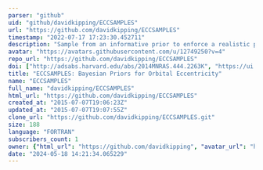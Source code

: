 ```yaml
---
parser: "github"
uid: "github/davidkipping/ECCSAMPLES"
url: "https://github.com/davidkipping/ECCSAMPLES"
timestamp: "2022-07-17 17:23:30.452711"
description: "Sample from an informative prior to enforce a realistic prior on parameters such as the orbital eccentricity of an extrasolar planet. This is done by evaluating the inverse cumulative density function of the prior distribution."
avatar: "https://avatars.githubusercontent.com/u/12749250?v=4"
repo_url: "https://github.com/davidkipping/ECCSAMPLES"
doi: ["http://adsabs.harvard.edu/abs/2014MNRAS.444.2263K", "https://ui.adsabs.harvard.edu/abs/2014ascl.soft11017K/abstract"]
title: "ECCSAMPLES: Bayesian Priors for Orbital Eccentricity"
name: "ECCSAMPLES"
full_name: "davidkipping/ECCSAMPLES"
html_url: "https://github.com/davidkipping/ECCSAMPLES"
created_at: "2015-07-07T19:06:23Z"
updated_at: "2015-07-07T19:07:55Z"
clone_url: "https://github.com/davidkipping/ECCSAMPLES.git"
size: 188
language: "FORTRAN"
subscribers_count: 1
owner: {"html_url": "https://github.com/davidkipping", "avatar_url": "https://avatars.githubusercontent.com/u/12749250?v=4", "login": "davidkipping", "type": "User"}
date: "2024-05-18 14:21:34.065229"
---
```

